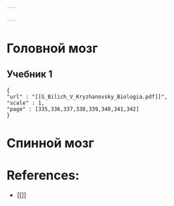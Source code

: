 ```yaml
---

---
```

# Головной мозг
## Учебник 1
```pdf
{
"url" : "[[G_Bilich_V_Kryzhanovsky_Biologia.pdf]]",
"scale" : 1,
"page" : [335,336,337,338,339,340,341,342]
}
```




# Спинной мозг
# References:
- [[]]
